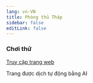 ```yaml
---
lang: vn-VN
title: Phòng thủ Tháp
sidebar: false
editLink: false
---
```


### Chơi thử

<sample src="https://v6p9d9t4.ssl.hwcdn.net/html/7746989/index.html" />

[Truy cập trang web](https://willitaugment.itch.io/tumbleweed-defender)


Trang được dịch tự động bằng AI